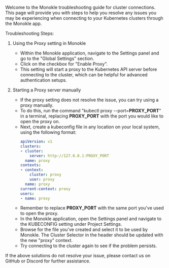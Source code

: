 Welcome to the Monokle troubleshooting guide for cluster connections. This page will provide you with steps to help you resolve any issues you may be experiencing when connecting to your Kubernetes clusters through the Monokle app.

Troubleshooting Steps:

1. Using the Proxy setting in Monokle 
    - Within the Monokle application, navigate to the Settings panel and go to the "Global Settings" section. 
    - Click on the checkbox for "Enable Proxy". 
    - This setting will start a proxy to the Kubernetes API server before connecting to the cluster, which can be helpful for advanced authentication setups.

2. Starting a Proxy server manually
    - If the proxy setting does not resolve the issue, you can try using a proxy manually. 
    - To do this, run the command "kubectl proxy --port=**PROXY_PORT**" in a terminal, replacing **PROXY_PORT** with the port you would like to open the proxy on. 
    - Next, create a kubeconfig file in any location on your local system, using the following format:
      ```yaml
      apiVersion: v1
      clusters:
      - cluster:
          server: http://127.0.0.1:PROXY_PORT
        name: proxy
      contexts:
      - context:
          cluster: proxy
          user: proxy
        name: proxy
      current-context: proxy
      users:
      - name: proxy
      ```
    - Remember to replace **PROXY_PORT** with the same port you've used to open the proxy.
    - In the Monokle application, open the Settings panel and navigate to the KUBECONFIG setting under Project Settings.
    - Browse for the file you've created and select it to be used by Monokle. The Cluster Selector in the header should be updated with the new "proxy" context. 
    - Try connecting to the cluster again to see if the problem persists.


If the above solutions do not resolve your issue, please contact us on GitHub or Discord for further assistance.
